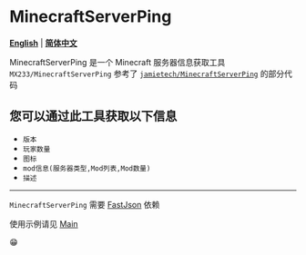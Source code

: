 # MinecraftServerPing
[**English**](README-EN.md) | [**简体中文**](README.md)

MinecraftServerPing 是一个 Minecraft 服务器信息获取工具
`MX233/MinecraftServerPing` 参考了 [`jamietech/MinecraftServerPing`](https://github.com/jamietech/MinecraftServerPing) 的部分代码

您可以通过此工具获取以下信息
----
- `版本`
- `玩家数量`
- `图标`
- `mod信息(服务器类型,Mod列表,Mod数量)`
- `描述`
----
`MinecraftServerPing` 需要 [FastJson](https://github.com/alibaba/fastjson) 依赖

使用示例请见 [Main](https://github.com/MX233/MinecraftServerPing/blob/main/src/tax/Cute/Main.java)

:grin:
